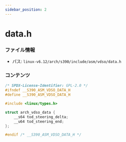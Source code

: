 ```yaml
---
sidebar_position: 2
---
```

# data.h

### ファイル情報

- パス: `linux-v6.12/arch/s390/include/asm/vdso/data.h`

### コンテンツ

```h
/* SPDX-License-Identifier: GPL-2.0 */
#ifndef __S390_ASM_VDSO_DATA_H
#define __S390_ASM_VDSO_DATA_H

#include <linux/types.h>

struct arch_vdso_data {
	__s64 tod_steering_delta;
	__u64 tod_steering_end;
};

#endif /* __S390_ASM_VDSO_DATA_H */

```
